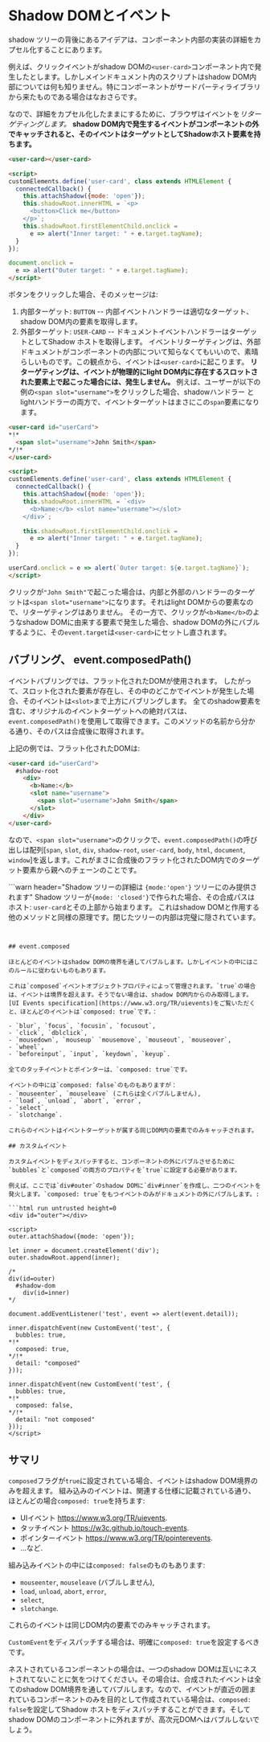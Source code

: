 # Shadow DOMとイベント
shadow ツリーの背後にあるアイデアは、コンポーネント内部の実装の詳細をカプセル化することにあります。

例えば、クリックイベントがshadow DOMの`<user-card>`コンポーネント内で発生したとします。しかしメインドキュメント内のスクリプトはshadow DOM内部については何も知りません。特にコンポーネントがサードパーティライブラリから来たものである場合はなおさらです。

なので、詳細をカプセル化したままにするために、ブラウザはイベントを*リターゲティングします。*
**shadow DOM内で発生するイベントがコンポーネントの外でキャッチされると、そのイベントはターゲットとしてShadowホスト要素を持ちます。**

```html run autorun="no-epub" untrusted height=60
<user-card></user-card>

<script>
customElements.define('user-card', class extends HTMLElement {
  connectedCallback() {
    this.attachShadow({mode: 'open'});
    this.shadowRoot.innerHTML = `<p>
      <button>Click me</button>
    </p>`;
    this.shadowRoot.firstElementChild.onclick =
      e => alert("Inner target: " + e.target.tagName);
  }
});

document.onclick =
  e => alert("Outer target: " + e.target.tagName);
</script>
```

ボタンをクリックした場合、そのメッセージは:
1. 内部ターゲット: `BUTTON` -- 内部イベントハンドラーは適切なターゲット、shadow DOM内の要素を取得します。
2. 外部ターゲット: `USER-CARD` -- ドキュメントイベントハンドラーはターゲットとしてShadow ホストを取得します。
イベントリターゲティングは、外部ドキュメントがコンポーネントの内部について知らなくてもいいので、素晴らしいものです。この観点から、イベントは`<user-card>`に起こります。
**リターゲティングは、イベントが物理的にlight DOM内に存在するスロットされた要素上で起こった場合には、発生しません。**
例えば、ユーザーが以下の例の`<span slot="username">`をクリックした場合、shadowハンドラー とlightハンドラーの両方で、イベントターゲットはまさにこの`span`要素になります。
```html run autorun="no-epub" untrusted height=60
<user-card id="userCard">
*!*
  <span slot="username">John Smith</span>
*/!*
</user-card>

<script>
customElements.define('user-card', class extends HTMLElement {
  connectedCallback() {
    this.attachShadow({mode: 'open'});
    this.shadowRoot.innerHTML = `<div>
      <b>Name:</b> <slot name="username"></slot>
    </div>`;

    this.shadowRoot.firstElementChild.onclick =
      e => alert("Inner target: " + e.target.tagName);
  }
});

userCard.onclick = e => alert(`Outer target: ${e.target.tagName}`);
</script>
```

クリックが`"John Smith"`で起こった場合は、内部と外部のハンドラーのターゲットは`<span slot="username">`になります。それはlight DOMからの要素なので、リターゲティングはありません。
その一方で、クリックが`<b>Name</b>`のようなshadow DOMに由来する要素で発生した場合、shadow DOMの外にバブルするように、その`event.target`は`<user-card>`にセットし直されます。

## バブリング、 event.composedPath()
イベントバブリングでは、フラット化されたDOMが使用されます。
したがって、スロット化された要素が存在し、その中のどこかでイベントが発生した場合、そのイベントは`<slot>`まで上方にバブリングします。
全てのshadow要素を含む、オリジナルのイベントターゲットへの絶対パスは、`event.composedPath()`を使用して取得できます。このメソッドの名前から分かる通り、そのパスは合成後に取得されます。

上記の例では、フラット化されたDOMは:
```html
<user-card id="userCard">
  #shadow-root
    <div>
      <b>Name:</b>
      <slot name="username">
        <span slot="username">John Smith</span>
      </slot>
    </div>
</user-card>
```


なので、`<span slot="username">`のクリックで、`event.composedPath()`の呼び出しは配列[`span`, `slot`, `div`, `shadow-root`, `user-card`, `body`, `html`, `document`, `window`]を返します。これがまさに合成後のフラット化されたDOM内でのターゲット要素から親へのチェーンのことです。

```warn header="Shadow ツリーの詳細は `{mode:'open'}` ツリーにのみ提供されます"
Shadow ツリーが`{mode: 'closed'}`で作られた場合、その合成パスはホスト: `user-card`とその上部から始まります。
これはshadow DOMと作用する他のメソッドと同様の原理です。閉じたツリーの内部は完璧に隠されています。
```


## event.composed

ほとんどのイベントはshadow DOMの境界を通してバブルします。しかしイベントの中にはこのルールに従わないものもあります。

これは`composed`イベントオブジェクトプロパティによって管理されます。`true`の場合は、イベントは境界を超えます。そうでない場合は、shadow DOM内からのみ取得します。
[UI Events specification](https://www.w3.org/TR/uievents)をご覧いただくと、ほとんどのイベントは`composed: true`です。：

- `blur`, `focus`, `focusin`, `focusout`,
- `click`, `dblclick`,
- `mousedown`, `mouseup` `mousemove`, `mouseout`, `mouseover`,
- `wheel`,
- `beforeinput`, `input`, `keydown`, `keyup`.

全てのタッチイベントとポインターは、`composed: true`です。

イベントの中には`composed: false`のものもありますが：
- `mouseenter`, `mouseleave` (これらは全くバブルしません),
- `load`, `unload`, `abort`, `error`,
- `select`,
- `slotchange`.

これらのイベントはイベントターゲットが属する同じDOM内の要素でのみキャッチされます。

## カスタムイベント

カスタムイベントをディスパッチすると、コンポーネントの外にバブルさせるために`bubbles`と`composed`の両方のプロパティを`true`に設定する必要があります。

例えば、ここでは`div#outer`のshadow DOMに`div#inner`を作成し、二つのイベントを発火します。`composed: true`をもつイベントのみがドキュメントの外にバブルします。:

```html run untrusted height=0
<div id="outer"></div>

<script>
outer.attachShadow({mode: 'open'});

let inner = document.createElement('div');
outer.shadowRoot.append(inner);

/*
div(id=outer)
  #shadow-dom
    div(id=inner)
*/

document.addEventListener('test', event => alert(event.detail));

inner.dispatchEvent(new CustomEvent('test', {
  bubbles: true,
*!*
  composed: true,
*/!*
  detail: "composed"
}));

inner.dispatchEvent(new CustomEvent('test', {
  bubbles: true,
*!*
  composed: false,
*/!*
  detail: "not composed"
}));
</script>
```

## サマリ

`composed`フラグが`true`に設定されている場合、イベントはshadow DOM境界のみを超えます。
組み込みのイベントは、関連する仕様に記載されている通り、ほとんどの場合`composed: true`を持ちます:
- UIイベント <https://www.w3.org/TR/uievents>.
- タッチイベント <https://w3c.github.io/touch-events>.
- ポインターイベント <https://www.w3.org/TR/pointerevents>.
- ...など.

組み込みイベントの中には`composed: false`のものもあります:

- `mouseenter`, `mouseleave` (バブルしません),
- `load`, `unload`, `abort`, `error`,
- `select`,
- `slotchange`.

これらのイベントは同じDOM内の要素でのみキャッチされます。

`CustomEvent`をディスパッチする場合は、明確に`composed: true`を設定するべきです。

ネストされているコンポーネントの場合は、一つのshadow DOMは互いにネストされてないことに気をつけてください。その場合は、合成されたイベントは全てのshadow DOM境界を通してバブルします。なので、イベントが直近の囲まれているコンポーネントのみを目的として作成されている場合は、`composed: false`を設定してShadow ホストをディスパッチすることができます。そしてshadow DOMのコンポーネントに外れますが、高次元DOMへはバブルしないでしょう。